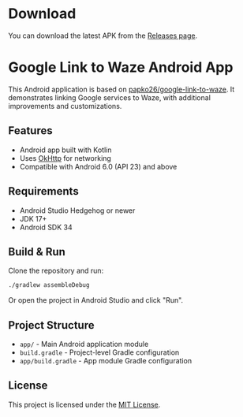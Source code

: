# Download

You can download the latest APK from the [Releases page](https://github.com/chigarow/maps-to-waze-app/releases).


# Google Link to Waze Android App

This Android application is based on [papko26/google-link-to-waze](https://github.com/papko26/google-link-to-waze).
It demonstrates linking Google services to Waze, with additional improvements and customizations.

## Features

- Android app built with Kotlin
- Uses [OkHttp](https://square.github.io/okhttp/) for networking
- Compatible with Android 6.0 (API 23) and above

## Requirements

- Android Studio Hedgehog or newer
- JDK 17+
- Android SDK 34

## Build & Run

Clone the repository and run:

```sh
./gradlew assembleDebug
```

Or open the project in Android Studio and click "Run".

## Project Structure

- `app/` - Main Android application module
- `build.gradle` - Project-level Gradle configuration
- `app/build.gradle` - App module Gradle configuration

## License

This project is licensed under the [MIT License](LICENSE).
